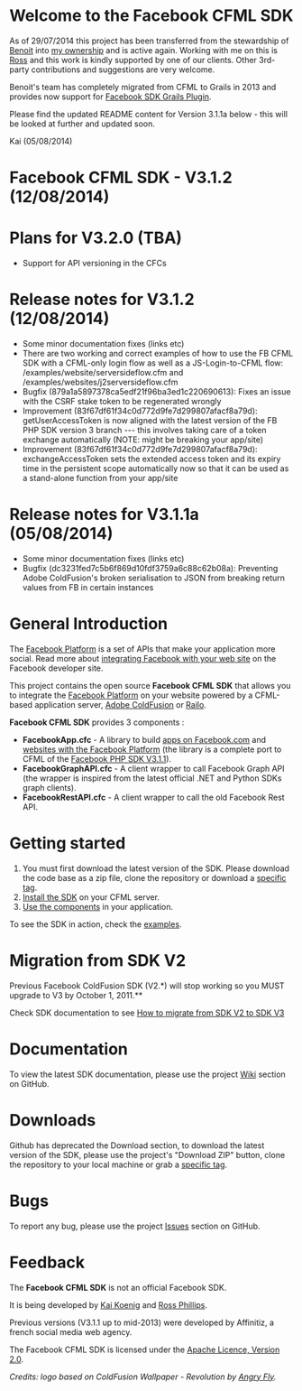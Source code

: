 # Welcome to the Facebook CFML SDK
As of 29/07/2014 this project has been transferred from the stewardship of [Benoit](http://www.twitter.com/benorama) into [my ownership](http://www.twitter.com/AgentK) and is active again. Working with me on this is [Ross](http://www.twitter.com/fingersdacing) and this work is kindly supported by one of our clients. Other 3rd-party contributions and suggestions are very welcome.

Benoit's team has completely migrated from CFML to Grails in 2013 and provides now support for [Facebook SDK Grails Plugin](https://github.com/agorapulse/grails-facebook-sdk).

Please find the updated README content for Version 3.1.1a below - this will be looked at further and updated soon.

Kai (05/08/2014)

Facebook CFML SDK - V3.1.2 (12/08/2014)
========================================

# Plans for V3.2.0 (TBA)

* Support for API versioning in the CFCs

# Release notes for V3.1.2 (12/08/2014)

* Some minor documentation fixes (links etc)
* There are two working and correct examples of how to use the FB CFML SDK with a CFML-only login flow as well as a JS-Login-to-CFML flow: /examples/website/serversideflow.cfm and /examples/websites/j2serversideflow.cfm
* Bugfix (879a1a5897378ca5edf21f96ba3ed1c220690613): Fixes an issue with the CSRF stake token to be regenerated wrongly
* Improvement (83f67df61f34c0d772d9fe7d299807afacf8a79d): getUserAccessToken is now aligned with the latest version of the FB PHP SDK version 3 branch --- this involves taking care of a token exchange automatically (NOTE: might be breaking your app/site)
* Improvement (83f67df61f34c0d772d9fe7d299807afacf8a79d): exchangeAccessToken sets the extended access token and its expiry time in the persistent scope automatically now so that it can be used as a stand-alone function from your app/site

# Release notes for V3.1.1a (05/08/2014)

* Some minor documentation fixes (links etc)
* Bugfix (dc3231fed7c5b6f869d10fdf3759a6c88c62b08a): Preventing Adobe ColdFusion's broken serialisation to JSON from breaking return values from FB in certain instances

# General Introduction

The [Facebook Platform](http://developers.facebook.com/) is a set of APIs that make your application more social. Read more about [integrating Facebook with your web site](http://developers.facebook.com/docs/guides/web) on the Facebook developer site. 

This project contains the open source **Facebook CFML SDK** that allows you to integrate the [Facebook Platform](http://developers.facebook.com/) on your website powered by a CFML-based application server, [Adobe ColdFusion](http://www.adobe.com/products/coldfusion) or [Railo](http://www.getrailo.org/index.cfm/download).

**Facebook CFML SDK** provides 3 components :

* **FacebookApp.cfc** - A library to build [apps on Facebook.com](http://developers.facebook.com/docs/guides/canvas/) and [websites with the Facebook Platform](http://developers.facebook.com/docs/guides/web) (the library is a complete port to CFML of the [Facebook PHP SDK V3.1.1](http://github.com/facebook/php-sdk)).
* **FacebookGraphAPI.cfc** - A client wrapper to call Facebook Graph API (the wrapper is inspired from the latest official .NET and Python SDKs graph clients).
* **FacebookRestAPI.cfc** - A client wrapper to call the old Facebook Rest API.

# Getting started

1. You must first download the latest version of the SDK. Please download the code base as a zip file, clone the repository or download a [specific tag](https://github.com/TheRealAgentK/facebook-cf-sdk/tags).
2. [Install the SDK](http://github.com/TheRealAgentK/facebook-cf-sdk/wiki/Installation) on your CFML server.
3. [Use the components](http://github.com/TheRealAgentK/facebook-cf-sdk/wiki/Usage) in your application.

To see the SDK in action, check the [examples](http://github.com/TheRealAgentK/facebook-cf-sdk/wiki/Examples).

# Migration from SDK V2

Previous Facebook ColdFusion SDK (V2.*) will stop working so you MUST upgrade to V3 by October 1, 2011.**

Check SDK documentation to see [How to migrate from SDK V2 to SDK V3](https://github.com/TheRealAgentK/facebook-cf-sdk/wiki/Migration)

# Documentation

To view the latest SDK documentation, please use the project [Wiki](http://github.com/TheRealAgentK/facebook-cf-sdk/wiki) section on GitHub.

# Downloads

Github has deprecated the Download section, to download the latest version of the SDK, please use the project's "Download ZIP" button, clone the repository to your local machine or grab a [specific tag](https://github.com/TheRealAgentK/facebook-cf-sdk/tags).

# Bugs

To report any bug, please use the project [Issues](http://github.com/TheRealAgentK/facebook-cf-sdk/issues) section on GitHub.

# Feedback

The **Facebook CFML SDK** is not an official Facebook SDK.

It is being developed by [Kai Koenig](http://www.twitter.com/AgentK) and [Ross Phillips](http://www.twitter.com/fingersdacing).

Previous versions (V3.1.1 up to mid-2013) were developed by Affinitiz, a french social media web agency.

The Facebook CFML SDK is licensed under the [Apache Licence, Version 2.0](http://www.apache.org/licenses/LICENSE-2.0.html).

*Credits: logo based on ColdFusion Wallpaper - Revolution by [Angry Fly](http://angry-fly.com/).*
